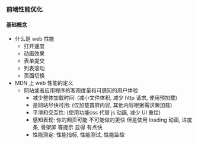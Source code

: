 ### 前端性能优化
#### 基础概念
- 什么是 web 性能
    - 打开速度
    - 动画效果
    - 表单提交
    - 列表滚动
    - 页面切换
- MDN 上 web 性能的定义
    - 网站或者应用程序的客观度量和可感知的用户体验
        - 减少整体加载时间: (减小文件体积, 减少 http 请求, 使用预加载)
        - 是网站尽快可用: (仅加载首屏内容, 其他内容根据需求懒加载)
        - 平滑和交互性: (使用功能css 代替 js 动画, 减少 UI 重绘)
        - 感知表现: 你的网页可能 不可能做的更快 但是使用 loading 动画, 进度条, 骨架屏 等提示  显得 有点快
        - 性能测定: 性能指标, 性能测试, 性能监控
